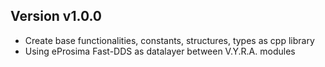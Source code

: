 Version v1.0.0
--------------

* Create base functionalities, constants, structures, types as cpp library
* Using eProsima Fast-DDS as datalayer between V.Y.R.A. modules
